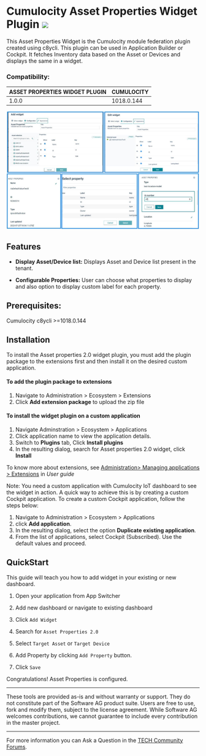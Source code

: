 # Cumulocity Asset Properties Widget Plugin [<img width="35" src="https://user-images.githubusercontent.com/32765455/211497905-561e9197-18b9-43d5-a023-071d3635f4eb.png"/>](https://github.com/SoftwareAG/cumulocity-asset-properties-widget/releases/download/cumulocity-device-registration-widget-1.0.1/cumulocity-device-registration-widget-1.0.1.zip)

This Asset Properties Widget is the Cumulocity module federation plugin created using c8ycli. This plugin can be used in Application Builder or Cockpit. It fetches Inventory data based on the Asset or Devices and displays the same in a widget.

### Compatibility:

| ASSET PROPERTIES WIDGET PLUGIN | CUMULOCITY |
| ------------------------------ | ---------- |
| 1.0.0                          | 1018.0.144 |

![Asset-properties](images/asset-property-image.JPG)

## Features

- **Display Asset/Device list:** Displays Asset and Device list present in the tenant.

- **Configurable Properties:** User can choose what properties to display and also option to display custom label for each property.

## Prerequisites:

Cumulocity c8ycli >=1018.0.144

## Installation

To install the Asset properties 2.0 widget plugin, you must add the plugin package to the extensions first and then install it on the desired custom application.

#### To add the plugin package to extensions

1.  Navigate to Administration > Ecosystem > Extensions
2.  Click **Add extension package** to upload the zip file

#### To install the widget plugin on a custom application

1. Navigate Adminstration > Ecosystem > Applications
2. Click application name to view the application details.
3. Switch to **Plugins** tab, Click **Install plugins**
4. In the resulting dialog, search for Asset properties 2.0 widget, click **Install**

To know more about extensions, see [Administration> Managing applications > Extensions](https://cumulocity.com/guides/users-guide/administration/#extensions) in _User guide_


Note: You need a custom application with Cumulocity IoT dashboard to see the widget in action. A quick way to achieve this is by creating a custom Cockpit application.
To create a custom Cockpit application, follow the steps below:

1. Navigate to Administration > Ecosystem > Applications
2. click **Add application**.
3. In the resulting dialog, select the option **Duplicate existing application**.
4. From the list of applications, select Cockpit (Subscribed). Use the default values and proceed.

## QuickStart

This guide will teach you how to add widget in your existing or new dashboard.

1. Open your application from App Switcher

2. Add new dashboard or navigate to existing dashboard

3. Click `Add Widget`

4. Search for `Asset Properties 2.0`

5. Select `Target Asset` or `Target Device`

6. Add Property by clicking `Add Property` button.

7. Click `Save`

Congratulations! Asset Properties is configured.

---

These tools are provided as-is and without warranty or support. They do not constitute part of the Software AG product suite. Users are free to use, fork and modify them, subject to the license agreement. While Software AG welcomes contributions, we cannot guarantee to include every contribution in the master project.

---

For more information you can Ask a Question in the [TECH Community Forums](https://tech.forums.softwareag.com/tag/Cumulocity-IoT).
